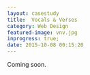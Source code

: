 ```yaml
---
layout: casestudy
title:  Vocals & Verses
category: Web Design
featured-image: vnv.jpg
inprogress: true;
date: 2015-10-08 00:15:20
---
```


Coming soon.
